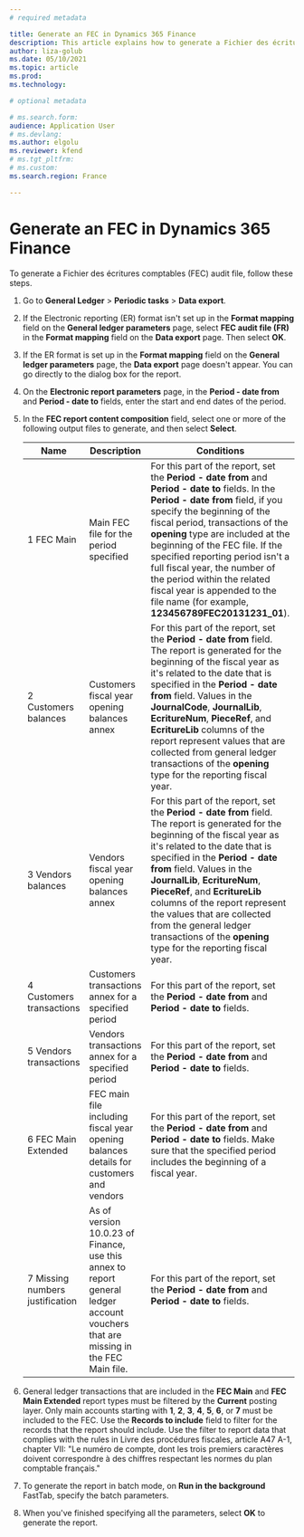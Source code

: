 ```yaml
---
# required metadata

title: Generate an FEC in Dynamics 365 Finance
description: This article explains how to generate a Fichier des écritures comptables (FEC) audit file in Microsoft Dynamics 365 Finance.
author: liza-golub
ms.date: 05/10/2021
ms.topic: article
ms.prod: 
ms.technology: 

# optional metadata

# ms.search.form: 
audience: Application User
# ms.devlang: 
ms.author: elgolu
ms.reviewer: kfend
# ms.tgt_pltfrm: 
# ms.custom:
ms.search.region: France

---
```


# Generate an FEC in Dynamics 365 Finance

To generate a Fichier des écritures comptables (FEC) audit file, follow these steps.

1. Go to **General Ledger** \> **Periodic tasks** \> **Data export**. 
2. If the Electronic reporting (ER) format isn't set up in the **Format mapping** field on the **General ledger parameters** page, select **FEC audit file (FR)** in the **Format mapping** field on the **Data export** page. Then select **OK**. 
3. If the ER format is set up in the **Format mapping** field on the **General ledger parameters** page, the **Data export** page doesn't appear. You can go directly to the dialog box for the report.
4. On the **Electronic report parameters** page, in the **Period - date from** and **Period - date to** fields, enter the start and end dates of the period.
5. In the **FEC report content composition** field, select one or more of the following output files to generate, and then select **Select**.

    | Name                            | Description | Conditions |
    |---------------------------------|-------------|------------|
    | 1 FEC Main                      | Main FEC file for the period specified | For this part of the report, set the **Period - date from** and **Period - date to** fields. In the **Period - date from** field, if you specify the beginning of the fiscal period, transactions of the **opening** type are included at the beginning of the FEC file. If the specified reporting period isn't a full fiscal year, the number of the period within the related fiscal year is appended to the file name (for example, **123456789FEC20131231\_01**). |
    | 2 Customers balances            | Customers fiscal year opening balances annex | For this part of the report, set the **Period - date from** field. The report is generated for the beginning of the fiscal year as it's related to the date that is specified in the **Period - date from** field. Values in the **JournalCode**, **JournalLib**, **EcritureNum**, **PieceRef**, and **EcritureLib** columns of the report represent values that are collected from general ledger transactions of the **opening** type for the reporting fiscal year. |
    | 3 Vendors balances              | Vendors fiscal year opening balances annex | For this part of the report, set the **Period - date from** field. The report is generated for the beginning of the fiscal year as it's related to the date that is specified in the **Period - date from** field. Values in the **JournalLib**, **EcritureNum**, **PieceRef**, and **EcritureLib** columns of the report represent the values that are collected from the general ledger transactions of the **opening** type for the reporting fiscal year. |
    | 4 Customers transactions        | Customers transactions annex for a specified period | For this part of the report, set the **Period - date from** and **Period - date to** fields. |
    | 5 Vendors transactions          | Vendors transactions annex for a specified period | For this part of the report, set the **Period - date from** and **Period - date to** fields. |
    | 6 FEC Main Extended             | FEC main file including fiscal year opening balances details for customers and vendors | For this part of the report, set the **Period - date from** and **Period - date to** fields. Make sure that the specified period includes the beginning of a fiscal year. |
    | 7 Missing numbers justification | As of version 10.0.23 of Finance, use this annex to report general ledger account vouchers that are missing in the FEC Main file. | For this part of the report, set the **Period - date from** and **Period - date to** fields. |

6. General ledger transactions that are included in the **FEC Main** and **FEC Main Extended** report types must be filtered by the **Current** posting layer. Only main accounts starting with **1**, **2**, **3**, **4**, **5**, **6**, or **7** must be included to the FEC. Use the **Records to include** field to filter for the records that the report should include. Use the filter to report data that complies with the rules in Livre des procédures fiscales, article A47 A-1, chapter VII: "Le numéro de compte, dont les trois premiers caractères doivent correspondre à des chiffres respectant les normes du plan comptable français."
7. To generate the report in batch mode, on **Run in the background** FastTab, specify the batch parameters.
8. When you've finished specifying all the parameters, select **OK** to generate the report.
